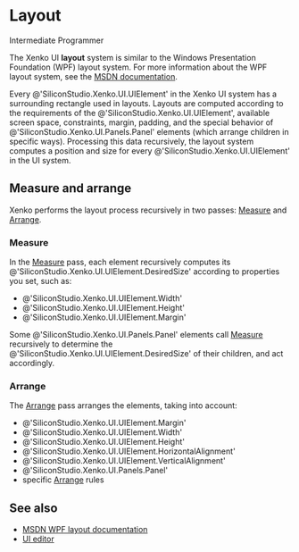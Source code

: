 # Layout

<span class="label label-doc-level">Intermediate</span>
<span class="label label-doc-audience">Programmer</span>

The Xenko UI **layout** system is similar to the Windows Presentation Foundation (WPF) layout system. For more information about the WPF layout system, see the [MSDN documentation](https://msdn.microsoft.com/en-us/library/ms745058(v=vs.110).aspx).

Every @'SiliconStudio.Xenko.UI.UIElement' in the Xenko UI system has a surrounding rectangle used in layouts. Layouts are computed according to the requirements of the @'SiliconStudio.Xenko.UI.UIElement', available screen space, constraints, margin, padding, and the special behavior of @'SiliconStudio.Xenko.UI.Panels.Panel' elements (which arrange children in specific ways). Processing this data recursively, the layout system computes a position and size for every @'SiliconStudio.Xenko.UI.UIElement' in the UI system.

## Measure and arrange

Xenko performs the layout process recursively in two passes: [Measure](xref:SiliconStudio.Xenko.UI.UIElement.Measure\(SiliconStudio.Core.Mathematics.Vector3\)) and [Arrange](xref:SiliconStudio.Xenko.UI.UIElement.Arrange\(SiliconStudio.Core.Mathematics.Vector3,System.Boolean\)).

### Measure

In the [Measure](xref:SiliconStudio.Xenko.UI.UIElement.Measure\(SiliconStudio.Core.Mathematics.Vector3\)) pass, each element recursively computes its @'SiliconStudio.Xenko.UI.UIElement.DesiredSize' according to properties you set, such as:

* @'SiliconStudio.Xenko.UI.UIElement.Width' 
* @'SiliconStudio.Xenko.UI.UIElement.Height'
* @'SiliconStudio.Xenko.UI.UIElement.Margin'

Some @'SiliconStudio.Xenko.UI.Panels.Panel' elements call [Measure](xref:SiliconStudio.Xenko.UI.UIElement.Measure\(SiliconStudio.Core.Mathematics.Vector3\)) recursively to determine the @'SiliconStudio.Xenko.UI.UIElement.DesiredSize' of their children, and act accordingly.

### Arrange

The [Arrange](xref:SiliconStudio.Xenko.UI.UIElement.Arrange\(SiliconStudio.Core.Mathematics.Vector3,System.Boolean\)) pass arranges the elements, taking into account:

* @'SiliconStudio.Xenko.UI.UIElement.Margin'
* @'SiliconStudio.Xenko.UI.UIElement.Width'
* @'SiliconStudio.Xenko.UI.UIElement.Height'
* @'SiliconStudio.Xenko.UI.UIElement.HorizontalAlignment'
* @'SiliconStudio.Xenko.UI.UIElement.VerticalAlignment' 
* @'SiliconStudio.Xenko.UI.Panels.Panel' 
* specific [Arrange](xref:SiliconStudio.Xenko.UI.UIElement.Arrange\(SiliconStudio.Core.Mathematics.Vector3,System.Boolean\)) rules

## See also

* [MSDN WPF layout documentation](https://msdn.microsoft.com/en-us/library/ms745058(v=vs.110).aspx)
* [UI editor](editor.md)